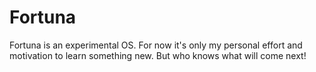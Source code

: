 # Fortuna
Fortuna is an experimental OS. 
For now it's only my personal effort and motivation to learn something new. But who knows what will come next!
